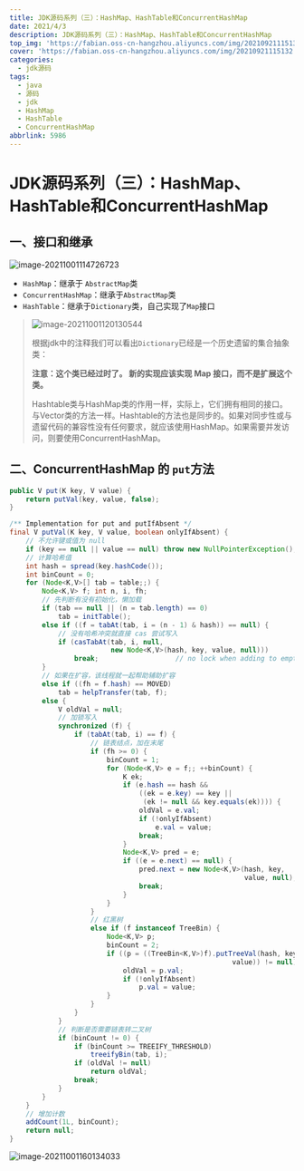 ```yaml
---
title: JDK源码系列（三）：HashMap、HashTable和ConcurrentHashMap
date: 2021/4/3
description: JDK源码系列（三）：HashMap、HashTable和ConcurrentHashMap
top_img: 'https://fabian.oss-cn-hangzhou.aliyuncs.com/img/20210921115132.png'
cover: 'https://fabian.oss-cn-hangzhou.aliyuncs.com/img/20210921115132.png'
categories:
  - jdk源码
tags:
  - java
  - 源码
  - jdk
  - HashMap
  - HashTable
  - ConcurrentHashMap
abbrlink: 5986
---
```


# JDK源码系列（三）：HashMap、HashTable和ConcurrentHashMap

## 一、接口和继承

![image-20211001114726723](https://fabian.oss-cn-hangzhou.aliyuncs.com/img/image-20211001114726723.png)

- `HashMap`：继承于 `AbstractMap`类
- `ConcurrentHashMap`：继承于`AbstractMap`类
- `HashTable`：继承于`Dictionary`类，自己实现了`Map`接口

> ![image-20211001120130544](https://fabian.oss-cn-hangzhou.aliyuncs.com/img/image-20211001120130544.png)
>
> 根据jdk中的注释我们可以看出`Dictionary`已经是一个历史遗留的集合抽象类：
>
> **注意：这个类已经过时了。 新的实现应该实现 Map 接口，而不是扩展这个类。**
>
> Hashtable类与HashMap类的作用一样，实际上，它们拥有相同的接口。与Vector类的方法一样。Hashtable的方法也是同步的。如果对同步性或与遗留代码的兼容性没有任何要求，就应该使用HashMap。如果需要并发访问，则要使用ConcurrentHashMap。

## 二、ConcurrentHashMap 的 `put`方法

```java
public V put(K key, V value) {
    return putVal(key, value, false);
}
```

```java
/** Implementation for put and putIfAbsent */
final V putVal(K key, V value, boolean onlyIfAbsent) {
    // 不允许键或值为 null
    if (key == null || value == null) throw new NullPointerException();
    // 计算哈希值
    int hash = spread(key.hashCode());
    int binCount = 0;
    for (Node<K,V>[] tab = table;;) {
        Node<K,V> f; int n, i, fh;
        // 先判断有没有初始化，懒加载
        if (tab == null || (n = tab.length) == 0)
            tab = initTable();
        else if ((f = tabAt(tab, i = (n - 1) & hash)) == null) {
            // 没有哈希冲突就直接 cas 尝试写入
            if (casTabAt(tab, i, null,
                         new Node<K,V>(hash, key, value, null)))
                break;                   // no lock when adding to empty bin
        }
        // 如果在扩容，该线程就一起帮助辅助扩容
        else if ((fh = f.hash) == MOVED)
            tab = helpTransfer(tab, f);
        else {
            V oldVal = null;
            // 加锁写入
            synchronized (f) {
                if (tabAt(tab, i) == f) {
                    // 链表结点，加在末尾
                    if (fh >= 0) {
                        binCount = 1;
                        for (Node<K,V> e = f;; ++binCount) {
                            K ek;
                            if (e.hash == hash &&
                                ((ek = e.key) == key ||
                                 (ek != null && key.equals(ek)))) {
                                oldVal = e.val;
                                if (!onlyIfAbsent)
                                    e.val = value;
                                break;
                            }
                            Node<K,V> pred = e;
                            if ((e = e.next) == null) {
                                pred.next = new Node<K,V>(hash, key,
                                                          value, null);
                                break;
                            }
                        }
                    }
                    // 红黑树
                    else if (f instanceof TreeBin) {
                        Node<K,V> p;
                        binCount = 2;
                        if ((p = ((TreeBin<K,V>)f).putTreeVal(hash, key,
                                                       value)) != null) {
                            oldVal = p.val;
                            if (!onlyIfAbsent)
                                p.val = value;
                        }
                    }
                }
            }
            // 判断是否需要链表转二叉树
            if (binCount != 0) {
                if (binCount >= TREEIFY_THRESHOLD)
                    treeifyBin(tab, i);
                if (oldVal != null)
                    return oldVal;
                break;
            }
        }
    }
    // 增加计数
    addCount(1L, binCount);
    return null;
}
```

![image-20211001160134033](https://fabian.oss-cn-hangzhou.aliyuncs.com/img/3.png)